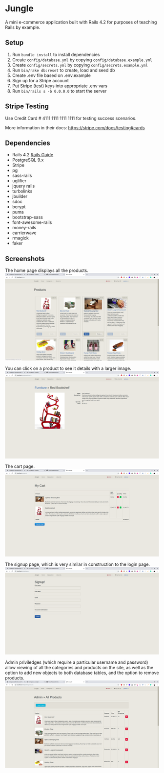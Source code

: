 # Jungle

A mini e-commerce application built with Rails 4.2 for purposes of teaching Rails by example.


## Setup

1. Run `bundle install` to install dependencies
2. Create `config/database.yml` by copying `config/database.example.yml`
3. Create `config/secrets.yml` by copying `config/secrets.example.yml`
4. Run `bin/rake db:reset` to create, load and seed db
5. Create .env file based on .env.example
6. Sign up for a Stripe account
7. Put Stripe (test) keys into appropriate .env vars
8. Run `bin/rails s -b 0.0.0.0` to start the server

## Stripe Testing

Use Credit Card # 4111 1111 1111 1111 for testing success scenarios.

More information in their docs: <https://stripe.com/docs/testing#cards>

## Dependencies

* Rails 4.2 [Rails Guide](http://guides.rubyonrails.org/v4.2/)
* PostgreSQL 9.x
* Stripe
* pg
* sass-rails
* uglifier
* jquery rails
* turbolinks
* jbuilder
* sdoc
* bcrypt
* puma
* bootstrap-sass
* font-awesome-rails
* money-rails
* carrierwave
* rmagick
* faker

## Screenshots
The home page displays all the products.
![Home page, user logged in.](https://github.com/JakeFantin/jungle-rails/blob/master/docs/home-loggedin.png?raw=true)

You can click on a product to see it details with a larger image.
![Product details page.](https://github.com/JakeFantin/jungle-rails/blob/master/docs/productdetails.png?raw=true)

The cart page.
![Cart page.](https://github.com/JakeFantin/jungle-rails/blob/master/docs/cart.png?raw=true)

The signup page, which is very similar in construction to the login page.
![Signup Page](https://github.com/JakeFantin/jungle-rails/blob/master/docs/signup.png?raw=true)

Admin priviledges (which require a particular username and password) allow viewing of all the categories and products on the site, as well as the option to add new objects to both database tables, and the option to remove products.
![Admin capability to view products, add and remove products.](https://github.com/JakeFantin/jungle-rails/blob/master/docs/adminproducts.png?raw=true)

